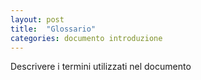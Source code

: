 ```yaml
---
layout: post
title:  "Glossario"
categories: documento introduzione
---
```


Descrivere i termini utilizzati nel documento